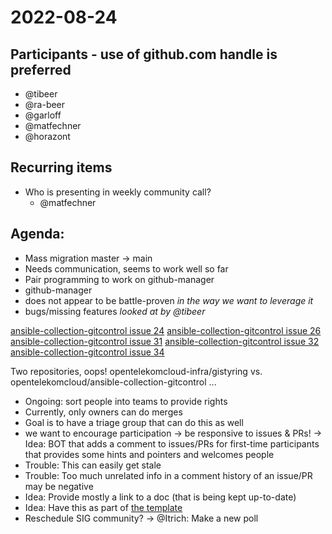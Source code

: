 # 2022-08-24
## Participants - use of github.com handle is preferred

* @tibeer
* @ra-beer
* @garloff
* @matfechner
* @horazont

## Recurring items

* Who is presenting in weekly community call?
	* @matfechner

## Agenda:

* Mass migration master -> main
* Needs communication, seems to work well so far
* Pair programming to work on github-manager
* github-manager
* does not appear to be battle-proven *in the way we want to leverage it*
* bugs/missing features *looked at by @tibeer*

[ansible-collection-gitcontrol issue 24](https://github.com/opentelekomcloud-infra/gitstyring/issues/24)
[ansible-collection-gitcontrol issue 26](https://github.com/opentelekomcloud-infra/gitstyring/issues/26)
[ansible-collection-gitcontrol issue 31](https://github.com/opentelekomcloud/ansible-collection-gitcontrol/issues/31) 
[ansible-collection-gitcontrol issue 32](https://github.com/opentelekomcloud/ansible-collection-gitcontrol/issues/32) 
[ansible-collection-gitcontrol issue 34](https://github.com/opentelekomcloud/ansible-collection-gitcontrol/issues/34)

Two repositories, oops! opentelekomcloud-infra/gistyring vs. opentelekomcloud/ansible-collection-gitcontrol ...

* Ongoing: sort people into teams to provide rights
* Currently, only owners can do merges
* Goal is to have a triage group that can do this as well
* we want to encourage participation
  -> be responsive to issues & PRs!
  -> Idea: BOT that adds a comment to issues/PRs for first-time participants that provides some hints and pointers and welcomes people
* Trouble: This can easily get stale
* Trouble: Too much unrelated info in a comment history of an issue/PR may be negative
* Idea: Provide mostly a link to a doc (that is being kept up-to-date)
* Idea: Have this as part of [the template](https://github.com/PowerDNS/pdns/issues/new/choose) 
* Reschedule SIG community?
  -> @Itrich: Make a new poll


